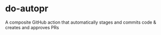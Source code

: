 # do-autopr
A composite GitHub action that automatically stages and commits code &amp; creates and approves PRs
